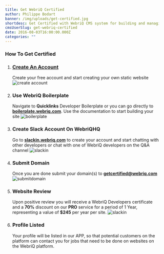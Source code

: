 ```yaml
---
title: Get WebriQ Certified
author: Philippe Bodart
banner: /img/uploads/get-certified.jpg
shortdesc: Get Certified with WebriQ CMS system for building and managing Static Pages
cmsUserSlug: get-webriq-certified
date: 2016-08-03T16:00:00.000Z
categories: ""
---
```


### How To Get Certified

1. ### [Create An Account](http://app.webriq.com/sites/create) 
   Create your free account and start creating your own static website
   ![create account](  /img/uploads/register.jpg)
2. ### Use WebriQ Boilerplate
    Navigate to **Quicklinks** Developer  Boilerplate or you can go   directly to [**boilerplate.webriq.com**](http://boilerplate.webriq.com/). Use the documentation to start building your site
   ![boilerplate](/img/uploads/boiler.jpg)
3. ### Create Slack Account On WebriQHQ
    Go to [**slackin.webriq.com**](http://slackin.webriq.com/) to create your account and start chatting with other developers or chat with one of WebriQ developers on the Q&amp;A channel
 ![slackin]( /img/uploads/createacctslack.jpg)
4. ### Submit Domain
    Once you are done submit your domain(s) to [**getcertified@webriq.com**](mailto:getcertified@webriq.com)
    ![submitdomain](/img/uploads/submitdomain.jpg)
5. ### Website Review
    Upon positive review you will receive a WebriQ Developers certificate and a **70%** discount on our **PRO** service for a period of 1 Year, representing a value of **$245** per year per site.
    ![slackin](/img/uploads/review.jpg)
6. ### Profile Listed
    Your profile will be listed in our APP, so that potential customers on the platform can contact you for jobs that need to be done on websites on the WebriQ platform.

  

  

  


  

  
